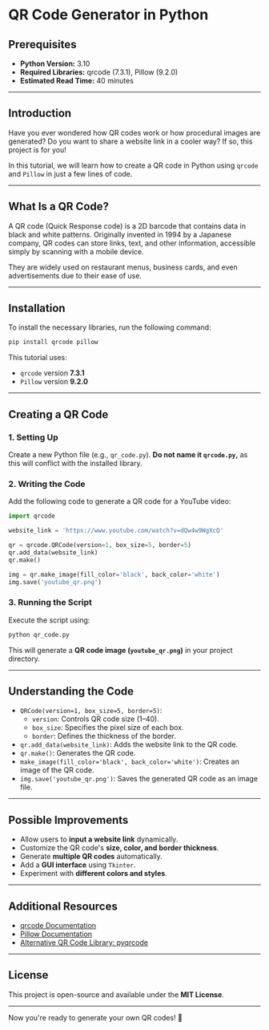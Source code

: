 # QR Code Generator in Python

## Prerequisites
- **Python Version:** 3.10
- **Required Libraries:** qrcode (7.3.1), Pillow (9.2.0)
- **Estimated Read Time:** 40 minutes

---

## Introduction
Have you ever wondered how QR codes work or how procedural images are generated? Do you want to share a website link in a cooler way? If so, this project is for you!

In this tutorial, we will learn how to create a QR code in Python using `qrcode` and `Pillow` in just a few lines of code.

---

## What Is a QR Code?
A QR code (Quick Response code) is a 2D barcode that contains data in black and white patterns. Originally invented in 1994 by a Japanese company, QR codes can store links, text, and other information, accessible simply by scanning with a mobile device.

They are widely used on restaurant menus, business cards, and even advertisements due to their ease of use.

---

## Installation
To install the necessary libraries, run the following command:

```sh
pip install qrcode pillow
```

This tutorial uses:
- `qrcode` version **7.3.1**
- `Pillow` version **9.2.0**

---

## Creating a QR Code
### 1. Setting Up
Create a new Python file (e.g., `qr_code.py`). **Do not name it `qrcode.py`,** as this will conflict with the installed library.

### 2. Writing the Code
Add the following code to generate a QR code for a YouTube video:

```python
import qrcode

website_link = 'https://www.youtube.com/watch?v=dQw4w9WgXcQ'

qr = qrcode.QRCode(version=1, box_size=5, border=5)
qr.add_data(website_link)
qr.make()

img = qr.make_image(fill_color='black', back_color='white')
img.save('youtube_qr.png')
```

### 3. Running the Script
Execute the script using:

```sh
python qr_code.py
```

This will generate a **QR code image (`youtube_qr.png`)** in your project directory.

---

## Understanding the Code
- `QRCode(version=1, box_size=5, border=5)`: 
  - `version`: Controls QR code size (1–40).
  - `box_size`: Specifies the pixel size of each box.
  - `border`: Defines the thickness of the border.
- `qr.add_data(website_link)`: Adds the website link to the QR code.
- `qr.make()`: Generates the QR code.
- `make_image(fill_color='black', back_color='white')`: Creates an image of the QR code.
- `img.save('youtube_qr.png')`: Saves the generated QR code as an image file.

---

## Possible Improvements
- Allow users to **input a website link** dynamically.
- Customize the QR code's **size, color, and border thickness**.
- Generate **multiple QR codes** automatically.
- Add a **GUI interface** using `Tkinter`.
- Experiment with **different colors and styles**.

---

## Additional Resources
- [qrcode Documentation](https://github.com/lincolnloop/python-qrcode)
- [Pillow Documentation](https://pillow.readthedocs.io/en/stable/)
- [Alternative QR Code Library: pyqrcode](https://github.com/mnooner256/pyqrcode)

---

## License
This project is open-source and available under the **MIT License**.

---

Now you're ready to generate your own QR codes! 🚀


